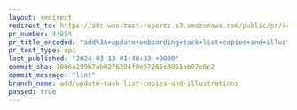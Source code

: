 ```yaml
---
layout: redirect
redirect_to: https://a8c-woo-test-reports.s3.amazonaws.com/public/pr/44854/api/index.html
pr_number: 44854
pr_title_encoded: "add%3A+update+onboarding+task+list+copies+and+illustrations"
pr_test_type: api
last_published: "2024-03-13 01:48:33 +0000"
commit_sha: 1006a299b7ab0276294f0e57265c3851ab07e0c2
commit_message: "lint"
branch_name: add/update-task-list-copies-and-illustrations
passed: true
---
```

